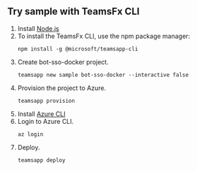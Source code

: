 ## Try sample with TeamsFx CLI

1. Install [Node.js](https://nodejs.org/download/)
1. To install the TeamsFx CLI, use the npm package manager:
   ```
   npm install -g @microsoft/teamsapp-cli
   ```
1. Create bot-sso-docker project.
   ```
   teamsapp new sample bot-sso-docker --interactive false
   ```
1. Provision the project to Azure.
   ```
   teamsapp provision
   ```
1. Install [Azure CLI](https://learn.microsoft.com/cli/azure/install-azure-cli)
1. Login to Azure CLI.
   ```
   az login
   ```
1. Deploy.
   ```
   teamsapp deploy
   ```